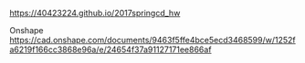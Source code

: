https://40423224.github.io/2017springcd_hw

Onshape https://cad.onshape.com/documents/9463f5ffe4bce5ecd3468599/w/1252fa6219f166cc3868e96a/e/24654f37a91127171ee866af
